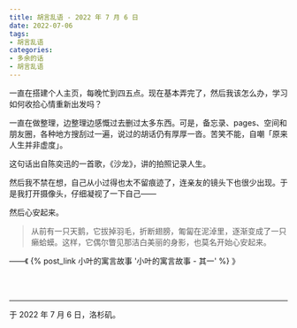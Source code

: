 ```yaml
---
title: 胡言乱语 - 2022 年 7 月 6 日
date: 2022-07-06
tags:
- 胡言乱语
categories:
- 多余的话
- 胡言乱语
---
```


一直在搭建个人主页，每晚忙到四五点。现在基本弄完了，然后我该怎么办，学习如何收拾心情重新出发吗？

一直在做整理，边整理边感慨过去删过太多东西。可是，备忘录、pages、空间和朋友圈，各种地方搜刮过一遍，说过的胡话仍有厚厚一沓。苦笑不能，自嘲「原来人生并非虚度」。

这句话出自陈奕迅的一首歌，《沙龙》，讲的拍照记录人生。

然后我不禁在想，自己从小过得也太不留痕迹了，连亲友的镜头下也很少出现。于是我打开摄像头，仔细凝视了一下自己——

然后心安起来。

> 从前有一只天鹅，它拔掉羽毛，折断翅膀，匍匐在泥淖里，逐渐变成了一只癞蛤蟆。这样，它偶尔瞥见那洁白美丽的身影，也莫名开始心安起来。

——《 {% post_link 小叶的寓言故事 '小叶的寓言故事 - 其一' %} 》

<br>

<br>

------

于 2022 年 7 月 6 日，洛杉矶。

